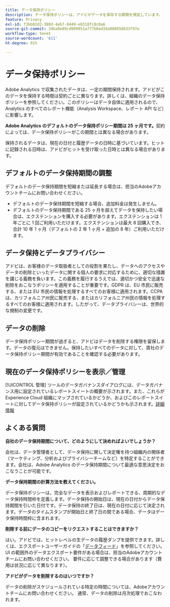```yaml
---
title: データ保持ポリシー
description: データ保持ポリシーは、アドビがデータを保存する期間を規定しています。
feature: Privacy
exl-id: f3bb02d2-380d-4eb7-8449-e0318fc8c0a6
source-git-commit: 34ba0e09cd909951a777b0ad3da080958633f97e
workflow-type: tm+mt
source-wordcount: '611'
ht-degree: 91%

---
```


# データ保持ポリシー

Adobe Analytics で収集されたデータは、一定の期間保持されます。アドビがこのデータを保持する時間は契約ごとに異なります。詳しくは、組織のデータ保持ポリシーを参照してください。このポリシーはデータ自体に適用されるので、Analytics のすべてのレポート機能（Analysis Workspace、レポート API など）に影響します。

**Adobe Analytics のデフォルトのデータ保持ポリシー期間は 25 ヶ月です。**&#x200B;契約によっては、データ保持ポリシーがこの期間とは異なる場合があります。

保持されるデータは、現在の日付と履歴データの日時に基づいています。ヒットに記録される日時は、アドビがヒットを受け取った日時とは異なる場合があります。

## デフォルトのデータ保持期間の調整

デフォルトのデータ保持期間を短縮または延長する場合は、担当のAdobeアカウントチームにお問い合わせください。

* デフォルトのデータ保持期間を短縮する場合、追加料金は発生しません。
* デフォルトのデータ保持期間である 25 ヶ月を超えてデータを保持したい場合は、エクステンションを購入する必要があります。エクステンションは 1 年ごとに 1 回ご利用いただけます。エクステンションは最大 8 回購入でき、合計 10 年 1 ヶ月（デフォルトの 2 年 1 ヶ月 + 追加の 8 年）ご利用いただけます。

## データ保持とデータプライバシー

アドビは、お客様のデータ取扱者としての役割を果たし、データへのアクセスやデータの削除といったデータに関する個人の要求に対応するために、適切な措置を講じる義務を負います。この義務を履行するうえでは、適切かつ安全で迅速な削除をおこなうポリシーを適用することが重要です。GDPR は、EU 市民に販売する、または EU 市民の情報を処理するすべてのお客様に適用されます。CCPA は、カリフォルニア州民に販売する、またはカリフォルニア州民の情報を処理するすべてのお客様に適用されます。したがって、データプライバシーは、世界的な規制の変更です。

## データの削除

データ保持ポリシー期間が過ぎると、アドビはデータを削除する権限を留保します。データの復元はできません。保持したいすべてのデータに対して、貴社のデータ保持ポリシー期間が有効であることを確認する必要があります。

## 現在のデータ保持ポリシーを表示／管理

[!UICONTROL 管理] ツールのデータガバナンスダイアログには、データガバナンス用に設定されているレポートスイートの概要が示されます。また、これらが Experience Cloud 組織にマップされているかどうか、およびこのレポートスイートに対してデータ保持ポリシーが設定されているかどうかも示されます。[詳細情報](/help/admin/admin/c-data-governance/an-gdpr-workflow.md)

## よくある質問

**自社のデータ保持期間について、どのようにして決めればよいでしょうか？**

会社は、データ管理者として、データ保持に関して決定権を持つ組織内の関係者（マーケティング、分析およびプライバシーチームなど）を特定することができます。会社は、Adobe Analytics のデータ保持期間について最適な意思決定をおこなうことが可能です。

**データ保持期間の計算方法を教えてください。**

データ保持ポリシーは、完全なデータを表示およびレポートできる、周期的なデータ保持時間枠を定義します。データ保持の開始日は、現在の日付からデータ保持期間を引いた日付です。データ保持の終了日は、現在の日付に応じて決定されます。データのタイムスタンプが開始日と終了日の間である場合、データはデータ保持時間枠に含まれます。

**削除する前にデータのコピーをリクエストすることはできますか？**

はい。アドビでは、ヒットレベルの生データの履歴ダンプを提供できます。詳しくは、エクスポートユーザーガイドの「[データフィード](/help/export/analytics-data-feed/data-feed-overview.md)」を参照してください。UI の範囲外のデータエクスポート要件がある場合は、担当のAdobeアカウントチームにお問い合わせください。 要件に応じて調整できる場合があります（費用は状況に応じて異なります）。

**アドビがデータを削除するのはいつですか？**

データの削除がスケジュールされている特定の時間については、Adobeアカウントチームにお問い合わせください。 通常、データの削除は月次処理でおこなわれます。

